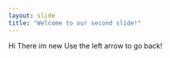 ```yaml
---
layout: slide
title: "Welcome to our second slide!"
---
```

Hi There im new 
Use the left arrow to go back!
